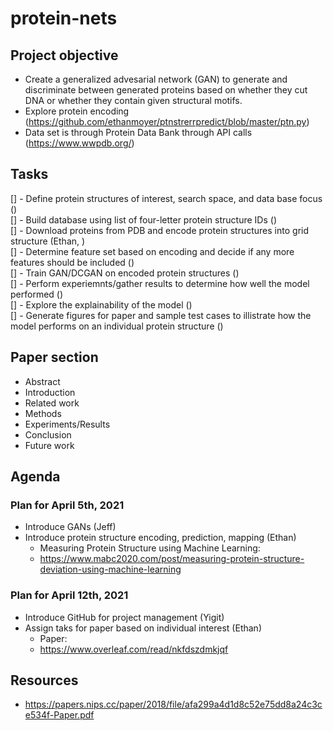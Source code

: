 # protein-nets

## Project objective
- Create a generalized advesarial network (GAN) to generate and discriminate between generated proteins based on whether they cut DNA or whether they contain given structural motifs.
- Explore protein encoding (https://github.com/ethanmoyer/ptnstrerrpredict/blob/master/ptn.py)
- Data set is through Protein Data Bank through API calls (https://www.wwpdb.org/)

## Tasks
[] - Define protein structures of interest, search space, and data base focus () \
[] - Build database using list of four-letter protein structure IDs () \
[] - Download proteins from PDB and encode protein structures into grid structure (Ethan, ) \
[] - Determine feature set based on encoding and decide if any more features should be included () \
[] - Train GAN/DCGAN on encoded protein structures () \
[] - Perform experiemnts/gather results to determine how well the model performed () \
[] - Explore the explainability of the model () \
[] - Generate figures for paper and sample test cases to illistrate how the model performs on an individual protein structure ()

## Paper section 
- Abstract
- Introduction
- Related work
- Methods
- Experiments/Results
- Conclusion
- Future work

## Agenda
 
### Plan for April 5th, 2021
- Introduce GANs (Jeff)
- Introduce protein structure encoding, prediction, mapping (Ethan)
  - Measuring Protein Structure using Machine Learning:
  - https://www.mabc2020.com/post/measuring-protein-structure-deviation-using-machine-learning

### Plan for April 12th, 2021
- Introduce GitHub for project management (Yigit)
- Assign taks for paper based on individual interest (Ethan)
  - Paper:
  - https://www.overleaf.com/read/nkfdszdmkjqf

## Resources
- https://papers.nips.cc/paper/2018/file/afa299a4d1d8c52e75dd8a24c3ce534f-Paper.pdf
